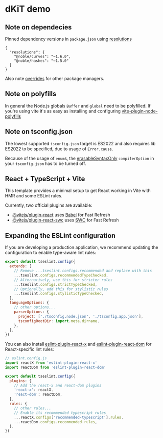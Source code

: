 # dKiT demo

## Note on dependecies

Pinned dependency versions in `package.json` using [resolutions](https://classic.yarnpkg.com/lang/en/docs/selective-version-resolutions/#toc-how-to-use-it)

```
{
  "resolutions": {
    "@noble/curves": "~1.6.0",
    "@noble/hashes": "~1.5.0"
  }
}
```

Also note [overrides](https://docs.npmjs.com/cli/v9/configuring-npm/package-json#overrides) for other package managers.

## Note on polyfills

In general the Node.js globals `Buffer` and `global` need to be polyfilled. If you're using vite it's as easy as installing and configuring [vite-plugin-node-polyfills](https://npmjs.com/package/vite-plugin-node-polyfills)

## Note on tsconfig.json

The lowest supported `tsconfig.json` target is ES2022 and also requires lib ES2022 to be specified, due to usage of `Error.cause`.

Because of the usage of `enum`s, the [erasableSyntaxOnly](https://www.typescriptlang.org/docs/handbook/release-notes/typescript-5-8.html#the---erasablesyntaxonly-option) `compilerOption` in your `tsconfig.json` has to be turned off.

## React + TypeScript + Vite

This template provides a minimal setup to get React working in Vite with HMR and some ESLint rules.

Currently, two official plugins are available:

- [@vitejs/plugin-react](https://github.com/vitejs/vite-plugin-react/blob/main/packages/plugin-react) uses [Babel](https://babeljs.io/) for Fast Refresh
- [@vitejs/plugin-react-swc](https://github.com/vitejs/vite-plugin-react/blob/main/packages/plugin-react-swc) uses [SWC](https://swc.rs/) for Fast Refresh

## Expanding the ESLint configuration

If you are developing a production application, we recommend updating the configuration to enable type-aware lint rules:

```js
export default tseslint.config({
  extends: [
    // Remove ...tseslint.configs.recommended and replace with this
    ...tseslint.configs.recommendedTypeChecked,
    // Alternatively, use this for stricter rules
    ...tseslint.configs.strictTypeChecked,
    // Optionally, add this for stylistic rules
    ...tseslint.configs.stylisticTypeChecked,
  ],
  languageOptions: {
    // other options...
    parserOptions: {
      project: ['./tsconfig.node.json', './tsconfig.app.json'],
      tsconfigRootDir: import.meta.dirname,
    },
  },
})
```

You can also install [eslint-plugin-react-x](https://github.com/Rel1cx/eslint-react/tree/main/packages/plugins/eslint-plugin-react-x) and [eslint-plugin-react-dom](https://github.com/Rel1cx/eslint-react/tree/main/packages/plugins/eslint-plugin-react-dom) for React-specific lint rules:

```js
// eslint.config.js
import reactX from 'eslint-plugin-react-x'
import reactDom from 'eslint-plugin-react-dom'

export default tseslint.config({
  plugins: {
    // Add the react-x and react-dom plugins
    'react-x': reactX,
    'react-dom': reactDom,
  },
  rules: {
    // other rules...
    // Enable its recommended typescript rules
    ...reactX.configs['recommended-typescript'].rules,
    ...reactDom.configs.recommended.rules,
  },
})
```
